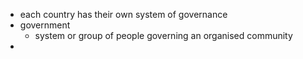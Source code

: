 - each country has their own system of governance
- government
	- system or group of people governing an organised community
- 